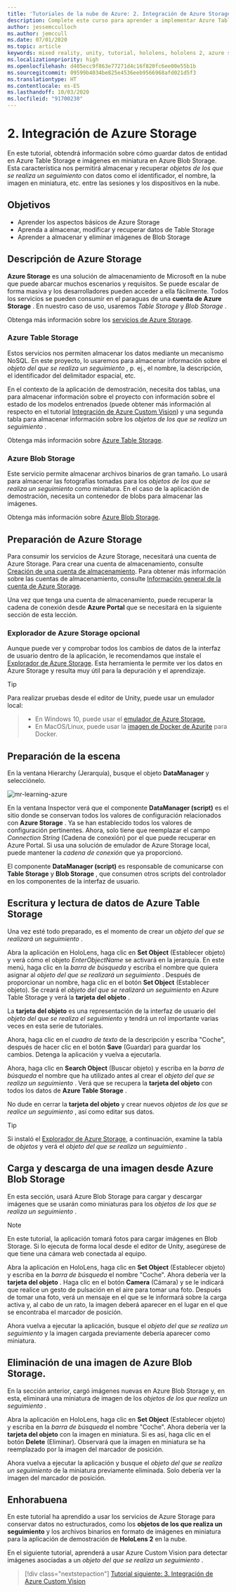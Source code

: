 ```yaml
---
title: 'Tutoriales de la nube de Azure: 2. Integración de Azure Storage'
description: Complete este curso para aprender a implementar Azure Table Storage y Azure Blob Storage en una aplicación de HoloLens 2.
author: jessemcculloch
ms.author: jemccull
ms.date: 07/01/2020
ms.topic: article
keywords: mixed reality, unity, tutorial, hololens, hololens 2, azure storage
ms.localizationpriority: high
ms.openlocfilehash: d405ecc9f863e77271d4c16f820fc6ee00e55b1b
ms.sourcegitcommit: 09599b4034be825e4536eeb9566968afd021d5f3
ms.translationtype: HT
ms.contentlocale: es-ES
ms.lasthandoff: 10/03/2020
ms.locfileid: "91700230"
---
```

# <a name="2-integrating-azure-storage"></a>2. Integración de Azure Storage

En este tutorial, obtendrá información sobre cómo guardar datos de entidad en Azure Table Storage e imágenes en miniatura en Azure Blob Storage. Esta característica nos permitirá almacenar y recuperar *objetos de los que se realiza un seguimiento* con datos como el identificador, el nombre, la imagen en miniatura, etc. entre las sesiones y los dispositivos en la nube.

## <a name="objectives"></a>Objetivos

* Aprender los aspectos básicos de Azure Storage
* Aprenda a almacenar, modificar y recuperar datos de Table Storage
* Aprender a almacenar y eliminar imágenes de Blob Storage

## <a name="understanding-azure-storage"></a>Descripción de Azure Storage

**Azure Storage** es una solución de almacenamiento de Microsoft en la nube que puede abarcar muchos escenarios y requisitos. Se puede escalar de forma masiva y los desarrolladores pueden acceder a ella fácilmente. Todos los servicios se pueden consumir en el paraguas de una **cuenta de Azure Storage** . En nuestro caso de uso, usaremos *Table Storage* y *Blob Storage* .

Obtenga más información sobre los [servicios de Azure Storage](https://docs.microsoft.com/azure/storage/blobs/storage-blobs-overview).

### <a name="azure-table-storage"></a>Azure Table Storage

Estos servicios nos permiten almacenar los datos mediante un mecanismo NoSQL. En este proyecto, lo usaremos para almacenar información sobre el *objeto del que se realiza un seguimiento* , p. ej., el nombre, la descripción, el identificador del delimitador espacial, etc.

En el contexto de la aplicación de demostración, necesita dos tablas, una para almacenar información sobre el proyecto con información sobre el estado de los modelos entrenados (puede obtener más información al respecto en el tutorial [Integración de Azure Custom Vision](mr-learning-azure-03.md)) y una segunda tabla para almacenar información sobre los *objetos de los que se realiza un seguimiento* .

Obtenga más información sobre [Azure Table Storage](https://docs.microsoft.com/azure/storage/tables/table-storage-overview).

### <a name="azure-blob-storage"></a>Azure Blob Storage

Este servicio permite almacenar archivos binarios de gran tamaño. Lo usará para almacenar las fotografías tomadas para los *objetos de los que se realiza un seguimiento* como miniatura.
En el caso de la aplicación de demostración, necesita un contenedor de blobs para almacenar las imágenes.

Obtenga más información sobre [Azure Blob Storage](https://docs.microsoft.com/azure/storage/blobs/storage-blobs-introduction).

## <a name="preparing-azure-storage"></a>Preparación de Azure Storage

Para consumir los servicios de Azure Storage, necesitará una cuenta de Azure Storage. Para crear una cuenta de almacenamiento, consulte [Creación de una cuenta de almacenamiento](https://docs.microsoft.com/azure/storage/common/storage-account-create?tabs=azure-portal). Para obtener más información sobre las cuentas de almacenamiento, consulte [Información general de la cuenta de Azure Storage](https://docs.microsoft.com/azure/storage/common/storage-account-overview).

Una vez que tenga una cuenta de almacenamiento, puede recuperar la cadena de conexión desde **Azure Portal** que se necesitará en la siguiente sección de esta lección.

### <a name="optional-azure-storage-explorer"></a>Explorador de Azure Storage opcional

Aunque puede ver y comprobar todos los cambios de datos de la interfaz de usuario dentro de la aplicación, le recomendamos que instale el [Explorador de Azure Storage](https://azure.microsoft.com/features/storage-explorer/). Esta herramienta le permite ver los datos en Azure Storage y resulta muy útil para la depuración y el aprendizaje.

> [!TIP]
> Para realizar pruebas desde el editor de Unity, puede usar un emulador local:

> * En Windows 10, puede usar el [emulador de Azure Storage.](https://docs.microsoft.com/azure/storage/common/storage-use-emulator)
> * En MacOS/Linux, puede usar la [imagen de Docker de Azurite](https://hub.docker.com/_/microsoft-azure-storage-azurite) para Docker.

## <a name="preparing-the-scene"></a>Preparación de la escena

En la ventana Hierarchy (Jerarquía), busque el objeto **DataManager** y selecciónelo.

![mr-learning-azure](images/mr-learning-azure/tutorial2-section4-step1-1.png)

En la ventana Inspector verá que el componente **DataManager (script)** es el sitio donde se conservan todos los valores de configuración relacionados con **Azure Storage** . Ya se han establecido todos los valores de configuración pertinentes. Ahora, solo tiene que reemplazar el campo *Connection String* (Cadena de conexión) por el que puede recuperar en Azure Portal. Si usa una solución de emulador de Azure Storage local, puede mantener la *cadena de conexión* que ya proporcionó.

El componente **DataManager (script)** es responsable de comunicarse con **Table Storage** y **Blob Storage** , que consumen otros scripts del controlador en los componentes de la interfaz de usuario.

## <a name="writing-and-reading-data-from-azure-table-storage"></a>Escritura y lectura de datos de Azure Table Storage

Una vez esté todo preparado, es el momento de crear un *objeto del que se realizará un seguimiento* .

Abra la aplicación en HoloLens, haga clic en **Set Object** (Establecer objeto) y verá cómo el objeto *EnterObjectName* se activará en la jerarquía. En este menú, haga clic en la *barra de búsqueda* y escriba el nombre que quiera asignar al *objeto del que se realizará un seguimiento* . Después de proporcionar un nombre, haga clic en el botón **Set Object** (Establecer objeto). Se creará el *objeto del que se realizará un seguimiento* en Azure Table Storage y verá la **tarjeta del objeto** .

La **tarjeta del objeto** es una representación de la interfaz de usuario del *objeto del que se realiza el seguimiento* y tendrá un rol importante varias veces en esta serie de tutoriales.

Ahora, haga clic en el *cuadro de texto* de la descripción y escriba "Coche", después de hacer clic en el botón **Save** (Guardar) para guardar los cambios. Detenga la aplicación y vuelva a ejecutarla.

Ahora, haga clic en **Search Object** (Buscar objeto) y escriba en la *barra de búsqueda* el nombre que ha utilizado antes al crear el *objeto del que se realiza un seguimiento* . Verá que se recupera la **tarjeta del objeto** con todos los datos de **Azure Table Storage** .

No dude en cerrar la **tarjeta del objeto** y crear nuevos *objetos de los que se realice un seguimiento* , así como editar sus datos.

> [!TIP]
> Si instaló el [Explorador de Azure Storage](https://azure.microsoft.com/features/storage-explorer/), a continuación, examine la tabla de *objetos* y verá el *objeto del que se realiza un seguimiento* .

## <a name="uploading-and-download-image-from-azure-blob-storage"></a>Carga y descarga de una imagen desde Azure Blob Storage

En esta sección, usará Azure Blob Storage para cargar y descargar imágenes que se usarán como miniaturas para los *objetos de los que se realiza un seguimiento* .

> [!NOTE]
> En este tutorial, la aplicación tomará fotos para cargar imágenes en Blob Storage. Si lo ejecuta de forma local desde el editor de Unity, asegúrese de que tiene una cámara web conectada al equipo.

Abra la aplicación en HoloLens, haga clic en **Set Object** (Establecer objeto) y escriba en la *barra de búsqueda* el nombre "Coche". Ahora debería ver la **tarjeta del objeto** . Haga clic en el botón **Camera** (Cámara) y se le indicará que realice un gesto de pulsación en el aire para tomar una foto. Después de tomar una foto, verá un mensaje en el que se le informará sobre la carga activa y, al cabo de un rato, la imagen deberá aparecer en el lugar en el que se encontraba el marcador de posición.

Ahora vuelva a ejecutar la aplicación, busque el *objeto del que se realiza un seguimiento* y la imagen cargada previamente debería aparecer como miniatura.

## <a name="deleting-image-from-azure-blob-storage"></a>Eliminación de una imagen de Azure Blob Storage.

En la sección anterior, cargó imágenes nuevas en Azure Blob Storage y, en esta, eliminará una miniatura de imagen de los *objetos de los que realiza un seguimiento* .

Abra la aplicación en HoloLens, haga clic en **Set Object** (Establecer objeto) y escriba en la *barra de búsqueda* el nombre "Coche". Ahora debería ver la **tarjeta del objeto** con la imagen en miniatura. Si es así, haga clic en el botón **Delete** (Eliminar). Observará que la imagen en miniatura se ha reemplazado por la imagen del marcador de posición.

Ahora vuelva a ejecutar la aplicación y busque el *objeto del que se realiza un seguimiento* de la miniatura previamente eliminada. Solo debería ver la imagen del marcador de posición.

## <a name="congratulations"></a>Enhorabuena

En este tutorial ha aprendido a usar los servicios de Azure Storage para conservar datos no estructurados, como los **objetos de los que realiza un seguimiento** y los archivos binarios en formato de imágenes en miniatura para la aplicación de demostración de **HoloLens 2** en la nube.

En el siguiente tutorial, aprenderá a usar Azure Custom Vision para detectar imágenes asociadas a un *objeto del que se realiza un seguimiento* .

> [!div class="nextstepaction"]
> [Tutorial siguiente: 3. Integración de Azure Custom Vision](mr-learning-azure-03.md)
